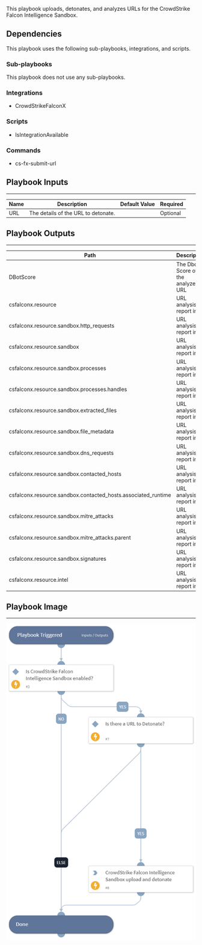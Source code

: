 This playbook uploads, detonates, and analyzes URLs for the CrowdStrike Falcon Intelligence Sandbox.

## Dependencies

This playbook uses the following sub-playbooks, integrations, and scripts.

### Sub-playbooks

This playbook does not use any sub-playbooks.

### Integrations

* CrowdStrikeFalconX

### Scripts

* IsIntegrationAvailable

### Commands

* cs-fx-submit-url

## Playbook Inputs

---

| **Name** | **Description** | **Default Value** | **Required** |
| --- | --- | --- | --- |
| URL | The details of the URL to detonate. |  | Optional |

## Playbook Outputs

---

| **Path** | **Description** | **Type** |
| --- | --- | --- |
| DBotScore | The Dbot Score of the analyzed URL | unknown |
| csfalconx.resource | URL analysis report info | unknown |
| csfalconx.resource.sandbox.http_requests | URL analysis report info | unknown |
| csfalconx.resource.sandbox | URL analysis report info | unknown |
| csfalconx.resource.sandbox.processes | URL analysis report info | unknown |
| csfalconx.resource.sandbox.processes.handles | URL analysis report info | unknown |
| csfalconx.resource.sandbox.extracted_files | URL analysis report info | unknown |
| csfalconx.resource.sandbox.file_metadata | URL analysis report info | unknown |
| csfalconx.resource.sandbox.dns_requests | URL analysis report info | unknown |
| csfalconx.resource.sandbox.contacted_hosts | URL analysis report info | unknown |
| csfalconx.resource.sandbox.contacted_hosts.associated_runtime | URL analysis report info | unknown |
| csfalconx.resource.sandbox.mitre_attacks | URL analysis report info | unknown |
| csfalconx.resource.sandbox.mitre_attacks.parent | URL analysis report info | unknown |
| csfalconx.resource.sandbox.signatures | URL analysis report info | unknown |
| csfalconx.resource.intel | URL analysis report info | unknown |

## Playbook Image

---

![Detonate URL - CrowdStrike Falcon Intelligence Sandbox](../doc_files/Detonate_URL_-_CrowdStrike_Falcon_Intelligence_Sandbox.png)
